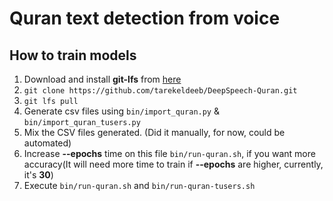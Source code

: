 # Quran text detection from voice


## How to train models

1. Download and install **git-lfs** from [here](https://docs.github.com/en/github/managing-large-files/installing-git-large-file-storage)
2. `git clone https://github.com/tarekeldeeb/DeepSpeech-Quran.git`
3. `git lfs pull`
4. Generate csv files using `bin/import_quran.py` & `bin/import_quran_tusers.py`
5. Mix the CSV files generated. (Did it manually, for now, could be automated)
6. Increase **--epochs** time on this file `bin/run-quran.sh`, if you want more accuracy(It will need more time to train if **--epochs** are higher, currently, it's **30**)
6. Execute `bin/run-quran.sh` and `bin/run-quran-tusers.sh`
